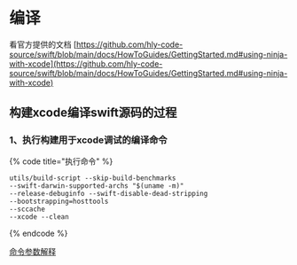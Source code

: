# 编译

看官方提供的文档 [https://github.com/hly-code-source/swift/blob/main/docs/HowToGuides/GettingStarted.md#using-ninja-with-xcode](https://github.com/hly-code-source/swift/blob/main/docs/HowToGuides/GettingStarted.md#using-ninja-with-xcode)



## 构建xcode编译swift源码的过程

### 1、执行构建用于xcode调试的编译命令

{% code title="执行命令" %}
```
utils/build-script --skip-build-benchmarks 
--swift-darwin-supported-archs "$(uname -m)" 
--release-debuginfo --swift-disable-dead-stripping 
--bootstrapping=hosttools 
--sccache 
--xcode --clean
```
{% endcode %}

[命令参数解释](ming-ling-can-shu-jie-shi.md)



